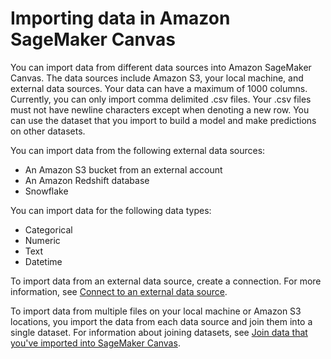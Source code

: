 # Importing data in Amazon SageMaker Canvas<a name="canvas-importing-data"></a>

You can import data from different data sources into Amazon SageMaker Canvas\. The data sources include Amazon S3, your local machine, and external data sources\. Your data can have a maximum of 1000 columns\. Currently, you can only import comma delimited \.csv files\. Your \.csv files must not have newline characters except when denoting a new row\. You can use the dataset that you import to build a model and make predictions on other datasets\.

You can import data from the following external data sources:
+ An Amazon S3 bucket from an external account
+ An Amazon Redshift database
+ Snowflake

You can import data for the following data types:
+ Categorical
+ Numeric
+ Text
+ Datetime

To import data from an external data source, create a connection\. For more information, see [Connect to an external data source](canvas-connecting-external.md)\.

To import data from multiple files on your local machine or Amazon S3 locations, you import the data from each data source and join them into a single dataset\. For information about joining datasets, see [Join data that you've imported into SageMaker Canvas](canvas-joining-data.md)\.